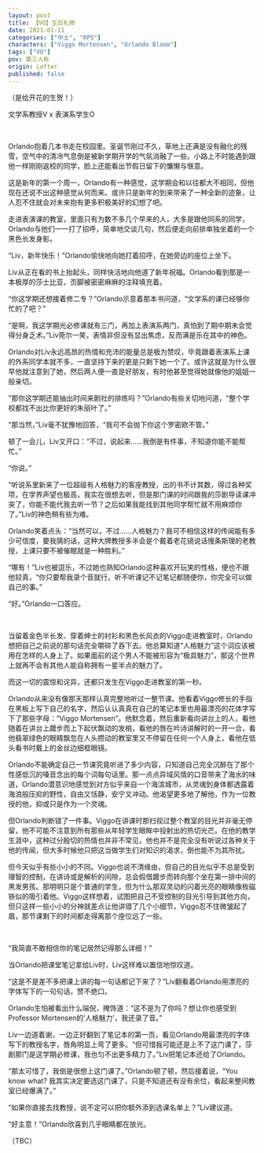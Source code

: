 ```yaml
---
layout: post
title: 【VO】生日礼物
date: 2021-01-11
categories: ["中土", "RPS"]
characters: ["Viggo Mortensen", "Orlando Bloom"]
tags: ["VO"]
pov: 第三人称
origin: Lofter
published: false
---
```


（是给开花的生贺！）

文学系教授V x 表演系学生O

<br>

Orlando抱着几本书走在校园里。圣诞节刚过不久，草地上还满是没有融化的残雪，空气中的清冷气息倒是被新学期开学的气氛消融了一些。小路上不时能遇到跟他一样刚刚返校的同学，脸上还能看出节假日留下的慵懒与惬意。

这是新年的第一个周一，Orlando有一种感觉，这学期会和以往都大不相同，但他现在还说不出这种感觉从何而来。或许只是新年的到来带来了一种全新的迹象，让人忍不住就会对未来抱有更多积极美好的幻想了吧。

走进表演课的教室，里面只有为数不多几个早来的人，大多是跟他同系的同学，Orlando与他们一一打了招呼，简单地交谈几句，然后便走向前排单独坐着的一个黑色长发身影。

“Liv，新年快乐！”Orlando愉快地向她打着招呼，在她旁边的座位上坐下。

Liv从正在看的书上抬起头，同样快活地向他道了新年祝福。Orlando看到那是一本极厚的莎士比亚，页脚被密密麻麻的注释填充着。

“你这学期还想接着修二专？”Orlando示意着那本书问道，“文学系的课已经够你忙的了吧？”

“是啊，我这学期光必修课就有三门，再加上表演系两门，真怕到了期中期末会觉得分身乏术。”Liv莞尔一笑，表情非但没有显出焦虑，反而满是乐在其中的神色。

Orlando对Liv永远高昂的热情和充沛的能量总是极为赞叹，毕竟跟着表演系上课的外系同学本就不多，一直坚持下来的更是只剩下她一个了。或许这就是为什么很早他就注意到了她，然后两人便一直是好朋友，有时他甚至觉得她就像他的姐姐一般亲切。

“那你这学期还能抽出时间来剧社的排练吗？”Orlando有些关切地问道，“整个学校都找不出比你更好的朱丽叶了。”

“那当然，”Liv毫不犹豫地回答，“我可不会抛下你这个罗密欧不管。”

顿了一会儿，Liv又开口：“不过，说起来……我倒是有件事，不知道你能不能帮忙。”

“你说。”

“听说系里新来了一位超级有人格魅力的客座教授，出的书不计其数，得过各种奖项，在学界声望也极高，我实在很想去听，但是那门课的时间跟我的莎剧导读课冲突了，你能不能代我去听一节？之后如果我能找到其他同学帮忙就不用麻烦你了。”Liv的神色稍有些为难。

Orlando笑着点头：“当然可以，不过……人格魅力？我可不相信这样的传闻能有多少可信度，要我猜的话，这种大牌教授多半会是个戴着老花镜说话慢条斯理的老教授，上课只要不被催眠就是一种胜利。”

“哪有！”Liv也被逗乐，不过她也熟知Orlando这种喜欢开玩笑的性格，便也不跟他较真，“你只要帮我录个音就行，听不听课记不记笔记都随便你，你完全可以做自己的事。”

“好。”Orlando一口答应。

<br>

当留着金色半长发、穿着绅士的衬衫和黑色长风衣的Viggo走进教室时，Orlando想把自己之前说的那句话完全嚼碎了吞下去。他总算知道“人格魅力”这个词应该被用在怎样的人身上了。如果面前的这个男人不能被形容为“极具魅力”，那这个世界上就再不会有其他人能自称拥有一星半点的魅力了。

而这一切的震惊和诧异，还都只发生在Viggo走进教室的第一秒。

Orlando从来没有像那天那样认真完整地听过一整节课。他看着Viggo修长的手指在黑板上写下自己的名字，然后认认真真在自己的笔记本里也用最漂亮的花体字写下了那些字母：“Viggo Mortensen”。他默念着，然后重新看向讲台上的人，看他随着在讲台上踱步而上下起伏飘动的发梢，看他的唇在吟诗讲解时的一开一合，看他翡翠绿色的眼睛飘忽在人头攒动的教室里又不停留在任何一个人身上，看他在低头看书时戴上的金丝边细框眼镜。

Orlando不能确定自己一节课究竟听进了多少内容，只知道自己完全沉醉在了那个性感低沉的嗓音念出的每个词每句话里。那一点点异域风情的口音带来了海水的味道，Orlando潜意识地感觉到对方似乎来自一个海滨城市，从灵魂到身体都透露着海浪般压抑的野性，自由又恬静，安宁又冲动。他渴望更多地了解他，作为一位教授的他，抑或只是作为一个灵魂。

但Orlando判断错了一件事。Viggo在讲课时那扫视过整个教室的目光并非毫无停留，他不可能不注意到所有那些从年轻学生眼眸中投射出的热切光芒。在他的教学生涯中，这种过分殷切的热情也并非不常见，他也并不是完全没有听说过各种关于他的传闻，但大多时候他只把这当做学生们对知识的渴求，倒也能不为其所扰。

但今天似乎有些小小的不同。Viggo也说不清缘由，但自己的目光似乎不总是受到理智的控制，在讲诗或是解析的间隙，总会假借踱步而转向那个坐在第一排中间的黑发男孩。那明明只是个普通的学生，但为什么那双灵动的闪着光亮的眼睛像枚磁铁似的吸引着他。Viggo这样想着，试图把自己不受控制的目光引导到其他方向，但只这样一些小小的分神就差点让他讲错了几个小细节，Viggo忍不住微皱起了眉，那节课剩下的时间都走得离那个座位远了一些。

<br>

“我简直不敢相信你的笔记居然记得那么详细！”

当Orlando把课堂笔记拿给Liv时，Liv这样难以置信地惊叹道。

“这是不是差不多把课上讲的每一句话都记下来了？”Liv翻看着Orlando用漂亮的字体写下的一句句话，赞不绝口。

Orlando生怕被看出什么端倪，掩饰道：“这不是为了你吗？想让你也感受到Professor Mortensen的‘人格魅力’，我还录了音。”

Liv一边道着谢，一边正好翻到了笔记本的第一页，看见Orlando用最漂亮的字体写下的教授名字，唇角明显上弯了更多。“但可惜我可能还是上不了这门课了，莎剧那门是这学期必修课，我也匀不出更多精力了。”Liv把笔记本还给了Orlando。

“那太可惜了，我倒是很想上这门课了。”Orlando顿了顿，然后接着说，“You know what? 我其实决定要选这门课了，只是不知道还有没有余位，看起来整间教室已经爆满了。”

“如果你直接去找教授，说不定可以把你额外添到选课名单上？”Liv建议道。

“好主意！”Orlando欣喜到几乎眼睛都在放光。

（TBC）
